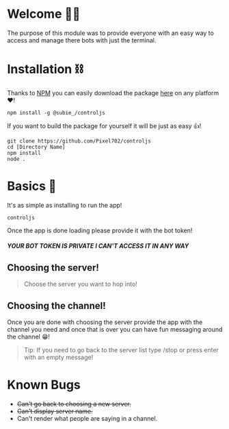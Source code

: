 # Welcome 📘🍎️
The purpose of this module was to provide everyone with an easy way to access and manage there bots with just the terminal.

# Installation ⛓️
Thanks to [NPM](https://npmjs.com) you can easily download the package [here](https://www.npmjs.com/package/@subie_/controljs) on any platform ❤️!
```
npm install -g @subie_/controljs
```

If you want to build the package for yourself it will be just as easy 👍️!
```
git clone https://github.com/Pixel702/controljs
cd [Directory Name]
npm install
node .
```

# Basics 🏫️
It's as simple as installing to run the app!
```
controljs
```

Once the app is done loading please provide it with the bot token!
##### YOUR BOT TOKEN IS PRIVATE I CAN'T ACCESS IT IN ANY WAY

## Choosing the server!
> Choose the server you want to hop into!

## Choosing the channel!
Once you are done with choosing the server provide the app with the channel you need and once that is over you can have fun messaging around the channel 😁️!
> Tip: If you need to go back to the server list type /stop or press enter with an empty message!

# Known Bugs
- ~~Can't go back to choosing a new server.~~
- ~~Can't display server name.~~
- Can't render what people are saying in a channel.
